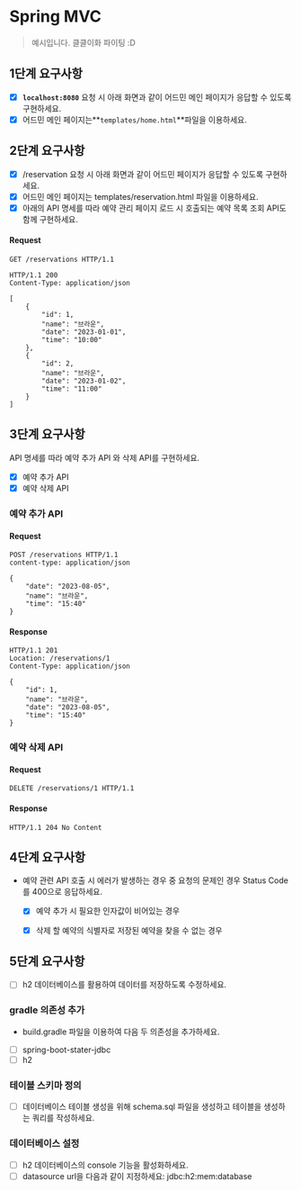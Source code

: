 # Spring MVC

> 예시입니다. 클클이화 파이팅 :D

## 1단계 요구사항

- [x] **`localhost:8080`** 요청 시 아래 화면과 같이 어드민 메인 페이지가 응답할 수 있도록 구현하세요.
- [x] 어드민 메인 페이지는**`templates/home.html`**파일을 이용하세요.

## 2단계 요구사항

- [x] /reservation 요청 시 아래 화면과 같이 어드민 페이지가 응답할 수 있도록 구현하세요.
- [x] 어드민 메인 페이지는 templates/reservation.html 파일을 이용하세요.
- [x] 아래의 API 명세를 따라 예약 관리 페이지 로드 시 호출되는 예약 목록 조회 API도 함께 구현하세요.

#### Request

```http request
GET /reservations HTTP/1.1
```

```http
HTTP/1.1 200 
Content-Type: application/json

[
    {
        "id": 1,
        "name": "브라운",
        "date": "2023-01-01",
        "time": "10:00"
    },
    {
        "id": 2,
        "name": "브라운",
        "date": "2023-01-02",
        "time": "11:00"
    }
]

```

## 3단계 요구사항

API 명세를 따라 예약 추가 API 와 삭제 API를 구현하세요.
- [x] 예약 추가 API
- [x] 예약 삭제 API

### 예약 추가 API

#### Request
```http request
POST /reservations HTTP/1.1
content-type: application/json

{
    "date": "2023-08-05",
    "name": "브라운",
    "time": "15:40"
}

```

#### Response
```http
HTTP/1.1 201 
Location: /reservations/1
Content-Type: application/json

{
    "id": 1,
    "name": "브라운",
    "date": "2023-08-05",
    "time": "15:40"
}

```

### 예약 삭제 API

#### Request

```http request
DELETE /reservations/1 HTTP/1.1
```

#### Response

```http
HTTP/1.1 204 No Content

```

## 4단계 요구사항

- 예약 관련 API 호출 시 에러가 발생하는 경우 중 요청의 문제인 경우 Status Code를 400으로 응답하세요.
  - [x] 예약 추가 시 필요한 인자값이 비어있는 경우
  - [x] 삭제 할 예약의 식별자로 저장된 예약을 찾을 수 없는 경우


## 5단계 요구사항
- [ ] h2 데이터베이스를 활용하여 데이터를 저장하도록 수정하세요.

### gradle 의존성 추가
- build.gradle 파일을 이용하여 다음 두 의존성을 추가하세요.
 - [ ] spring-boot-stater-jdbc
 - [ ] h2

### 테이블 스키마 정의

- [ ] 데이터베이스 테이블 생성을 위해 schema.sql 파일을 생성하고 테이블을 생성하는 쿼리를 작성하세요.

### 데이터베이스 설정
- [ ] h2 데이터베이스의 console 기능을 활성화하세요.
- [ ] datasource url을 다음과 같이 지정하세요: jdbc:h2:mem:database
